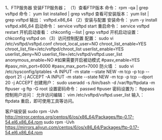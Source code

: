 1、FTP服务器
安装FTP服务器；
（1）查看FTP版本
命令： rpm -qa | grep vsftpd
命令： yum list installed | grep vsftpd
查看可安装版本： yum list | grep vsftpd
输出： vsftpd.x86_64
（2）安装与配置
安装命令： yum -y install vsftpd.x86_64
启动命令： service vsftpd start
重启命令： service vsftpd restart
开机启动查看： chkconfig --list | grep vsftpd
开机启动设置： chkconfig vsftpd on
（3）访问控制配置
配置： sudo vi /etc/vsftpd/vsftpd.conf
chroot_local_user=NO
chroot_list_enable=YES
chroot_list_file=/etc/vsftpd/chroot_list
userlist_enable=YES
userlist_deny=NO
userlist_file=/etc/vsftpd/vsftpd.user_list
anonymous_enable=NO
#如果需要开启被动模式
#pasv_enable=YES
#pasv_min_port=6000
#pasv_max_port=7000
防火墙 ：
 sudo vi /etc/sysconfig/iptables
-A INPUT -m state --state NEW -m tcp -p tcp --dport 21 -j ACCEPT
-A INPUT -m state --state NEW -m tcp -p tcp --dport 20 -j ACCEPT
创建用户：
sudo useradd -s /bin/bash -d /var/ftp/ftpdata -m ftpuser -g ftp -G root
设置密码命令：
passwd ftpuser 密码设置为： ftppass
控制用户访问：
允许访问编辑： vim /etc/vsftpd/vsftpd.user_list 输入： ftpdata
重启，即可使用工具等访问。



客户端安装
sudo rpm -Uvh http://mirror.centos.org/centos/6/os/x86_64/Packages/ftp-0.17-54.el6.x86_64.rpm
sudo rpm -Uvh https://mirrors.aliyun.com/centos/6/os/x86_64/Packages/ftp-0.17-54.el6.x86_64.rpm

